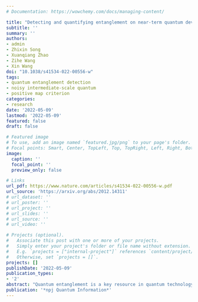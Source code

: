 ```yaml
---
# Documentation: https://wowchemy.com/docs/managing-content/

title: "Detecting and quantifying entanglement on near-term quantum devices"
subtitle: ''
summary: ''
authors:
- admin
- Zhixin Song
- Xuanqiang Zhao
- Zihe Wang
- Xin Wang
doi: "10.1038/s41534-022-00556-w"
tags: 
- quantum entanglement detection
- noisy intermediate-scale quantum
- positive map criterion
categories: 
- research
date: '2022-05-09'
lastmod: '2022-05-09'
featured: false
draft: false

# Featured image
# To use, add an image named `featured.jpg/png` to your page's folder.
# Focal points: Smart, Center, TopLeft, Top, TopRight, Left, Right, BottomLeft, Bottom, BottomRight.
image:
  caption: ''
  focal_point: ''
  preview_only: false

# Links
url_pdf: https://www.nature.com/articles/s41534-022-00556-w.pdf
url_source: 'https://arxiv.org/abs/2012.14311'
# url_dataset: ''
# url_poster: ''
# url_project: ''
# url_slides: ''
# url_source: ''
# url_video: ''

# Projects (optional).
#   Associate this post with one or more of your projects.
#   Simply enter your project's folder or file name without extension.
#   E.g. `projects = ["internal-project"]` references `content/project/deep-learning/index.md`.
#   Otherwise, set `projects = []`.
projects: []
publishDate: '2022-05-09'
publication_types:
- '2'
abstract: "Quantum entanglement is a key resource in quantum technology, and its quantification is a vital task in the current noisy intermediate-scale quantum (NISQ) era. This paper combines hybrid quantum-classical computation and quasi-probability decomposition to propose two variational quantum algorithms, called variational entanglement detection (VED) and variational logarithmic negativity estimation (VLNE), for detecting and quantifying entanglement on near-term quantum devices, respectively. VED makes use of the positive map criterion and works as follows. Firstly, it decomposes a positive map into a combination of quantum operations implementable on near-term quantum devices. It then variationally estimates the minimal eigenvalue of the final state, obtained by executing these implementable operations on the target state and averaging the output states. Deterministic and probabilistic methods are proposed to compute the average. At last, it asserts that the target state is entangled if the optimized minimal eigenvalue is negative. VLNE builds upon a linear decomposition of the transpose map into Pauli terms and the recently proposed trace distance estimation algorithm. It variationally estimates the well-known logarithmic negativity entanglement measure and could be applied to quantify entanglement on near-term quantum devices. Experimental and numerical results on the Bell state, isotropic states, and Breuer states show the validity of the proposed entanglement detection and quantification methods."
publication: '*npj Quantum Information*'
---
```


